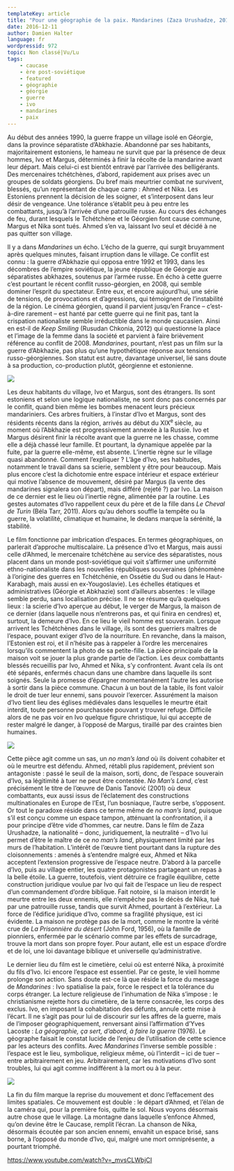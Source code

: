 ```yaml
---
templateKey: article
title: "Pour une géographie de la paix. Mandarines (Zaza Urushadze, 2013)"
date: 2016-12-11
author: Damien Halter
language: fr
wordpressid: 972
topic: Non classé|Vu/Lu
tags:
    - caucase
    - ère post-soviétique
    - featured
    - géographie
    - géorgie
    - guerre
    - ivo
    - mandarines
    - paix
---
```


Au début des années 1990, la guerre frappe un village isolé en Géorgie, dans la province séparatiste d’Abkhazie. Abandonné par ses habitants, majoritairement estoniens, le hameau ne survit que par la présence de deux hommes, Ivo et Margus, déterminés à finir la récolte de la mandarine avant leur départ. Mais celui-ci est bientôt entravé par l’arrivée des belligérants. Des mercenaires tchétchènes, d’abord, rapidement aux prises avec un groupes de soldats géorgiens. Du bref mais meurtrier combat ne survivent, blessés, qu’un représentant de chaque camp : Ahmed et Nika. Les Estoniens prennent la décision de les soigner, et s’interposent dans leur désir de vengeance. Une tolérance s’établit peu à peu entre les combattants, jusqu’à l’arrivée d’une patrouille russe. Au cours des échanges de feu, durant lesquels le Tchétchène et le Géorgien font cause commune, Margus et Nika sont tués. Ahmed s’en va, laissant Ivo seul et décidé à ne pas quitter son village.

Il y a dans <em>Mandarines</em> un écho. L’écho de la guerre, qui surgit bruyamment après quelques minutes, faisant irruption dans le village. Ce conflit est connu : la guerre d’Abkhazie qui opposa entre 1992 et 1993, dans les décombres de l’empire soviétique, la jeune république de Géorgie aux séparatistes abkhazes, soutenus par l’armée russe. En écho à cette guerre c’est pourtant le récent conflit russo-géorgien, en 2008, qui semble dominer l’esprit du spectateur. Entre eux, et encore aujourd’hui, une série de tensions, de provocations et d’agressions, qui témoignent de l’instabilité de la région. Le cinéma géorgien, quand il parvient jusqu’en France – c’est-à-dire rarement – est hanté par cette guerre qui ne finit pas, tant la crispation nationaliste semble irréductible dans le monde caucasien. Ainsi en est-il de <em>Keep Smiling </em>(Rusudan Chkonia, 2012) qui questionne la place et l’image de la femme dans la société et parvient à faire brièvement référence au conflit de 2008. <em>Mandarines</em>, pourtant, n’est pas un film sur la guerre d’Abkhazie, pas plus qu’une hypothétique réponse aux tensions russo-géorgiennes. Son statut est autre, davantage universel, lié sans doute à sa production, co-production plutôt, géorgienne et estonienne.

![](/img/wp-uploads/2016/12/15491786_1345355018829870_1357911339_o.png)

Les deux habitants du village, Ivo et Margus, sont des étrangers. Ils sont estoniens et selon une logique nationaliste, ne sont donc pas concernés par le conflit, quand bien même les bombes menacent leurs précieux mandariniers. Ces arbres fruitiers, à l’instar d’Ivo et Margus, sont des résidents récents dans la région, arrivés au début du XIX<sup>e </sup>siècle, au moment où l’Abkhazie est progressivement annexée à la Russie. Ivo et Margus désirent finir la récolte avant que la guerre ne les chasse, comme elle a déjà chassé leur famille. Et pourtant, la dynamique appelée par la fuite, par la guerre elle-même, est absente. L’inertie règne sur le village quasi abandonné. Comment l’expliquer ? L’âge d’Ivo, ses habitudes, notamment le travail dans sa scierie, semblent y être pour beaucoup. Mais plus encore c’est la dichotomie entre espace intérieur et espace extérieur qui motive l’absence de mouvement, désiré par Margus (la vente des mandarines signalera son départ), mais différé (rejeté ?) par Ivo. La maison de ce dernier est le lieu où l’inertie règne, alimentée par la routine. Les gestes automates d’Ivo rappellent ceux du père et de la fille dans <em>Le Cheval de Turin</em> (Béla Tarr, 2011). Alors qu’au dehors souffle la tempête ou la guerre, la volatilité, climatique et humaine, le dedans marque la sérénité, la stabilité.

Le film fonctionne par imbrication d’espaces. En termes géographiques, on parlerait d’approche multiscalaire. La présence d’Ivo et Margus, mais aussi celle d’Ahmed, le mercenaire tchétchène au service des séparatistes, nous placent dans un monde post-soviétique qui voit s’affirmer une uniformité ethno-nationaliste dans les nouvelles républiques souveraines (phénomène à l’origine des guerres en Tchétchénie, en Ossétie du Sud ou dans le Haut-Karabagh, mais aussi en ex-Yougoslavie). Les échelles étatiques et administratives (Géorgie et Abkhazie) sont d’ailleurs absentes : le village semble perdu, sans localisation précise. Il ne se résume qu’à quelques lieux : la scierie d’Ivo aperçue au début, le verger de Margus, la maison de ce dernier (dans laquelle nous n’entrerons pas, et qui finira en cendres) et, surtout, la demeure d’Ivo. En ce lieu le vieil homme est souverain. Lorsque arrivent les Tchétchènes dans le village, ils sont des guerriers maîtres de l’espace, pouvant exiger d’Ivo de la nourriture. En revanche, dans la maison, l’Estonien est roi, et il n’hésite pas à rappeler à l’ordre les mercenaires lorsqu’ils commentent la photo de sa petite-fille. La pièce principale de la maison voit se jouer la plus grande partie de l’action. Les deux combattants blessés recueillis par Ivo, Ahmed et Nika, s’y confrontent. Avant cela ils ont été séparés, enfermés chacun dans une chambre dans laquelle ils sont soignés. Seule la promesse d’épargner momentanément l’autre les autorise à sortir dans la pièce commune. Chacun à un bout de la table, ils font valoir le droit de tuer leur ennemi, sans pouvoir l’exercer. Assurément la maison d’Ivo tient lieu des églises médiévales dans lesquelles le meurtre était interdit, toute personne pourchassée pouvant y trouver refuge. Difficile alors de ne pas voir en Ivo quelque figure christique, lui qui accepte de rester malgré le danger, à l’opposé de Margus, tiraillé par des craintes bien humaines.

![](/img/wp-uploads/2016/12/15555479_1345355005496538_1541578374_o-1.png)

Cette pièce agit comme un sas, un <em>no man’s land</em> où ils doivent cohabiter et où le meurtre est défendu. Ahmed, rétabli plus rapidement, prévient son antagoniste : passé le seuil de la maison, sorti, donc, de l’espace souverain d’Ivo, sa légitimité à tuer ne peut être contestée. <em>No Man’s Land</em>, c’est précisément le titre de l’œuvre de Danis Tanović (2001) où deux combattants, eux aussi issus de l’éclatement des constructions multinationales en Europe de l’Est, l’un bosniaque, l’autre serbe, s’opposent. Or tout le paradoxe réside dans ce terme même de <em>no man’s land</em>, puisque s’il est conçu comme un espace tampon, atténuant la confrontation, il a pour principe d’être vide d’hommes, car neutre. Dans le film de Zaza Urushadze, la nationalité – donc, juridiquement, la neutralité – d’Ivo lui permet d’être le maître de ce <em>no man’s land</em>, physiquement limité par les murs de l’habitation. L’intérêt de l’œuvre tient pourtant dans la rupture des cloisonnements : amenés à s’entendre malgré eux, Ahmed et Nika acceptent l’extension progressive de l’espace neutre. D’abord à la parcelle d’Ivo, puis au village entier, les quatre protagonistes partageant un repas à la belle étoile. La guerre, toutefois, vient détruire ce fragile équilibre, cette construction juridique voulue par Ivo qui fait de l’espace un lieu de respect d’un commandement d’ordre biblique. Fait notoire, si la maison interdit le meurtre entre les deux ennemis, elle n’empêche pas le décès de Nika, tué par une patrouille russe, tandis que survit Ahmed, pourtant à l’extérieur. La force de l’édifice juridique d’Ivo, comme sa fragilité physique, est ici évidente. La maison ne protège pas de la mort, comme le montre la vérité crue de <em>La Prisonnière du désert</em> (John Ford, 1956), où la famille de pionniers, enfermée par le scénario comme par les effets de surcadrage, trouve la mort dans son propre foyer. Pour autant, elle est un espace d’ordre et de loi, une loi davantage biblique et universelle qu’administrative.

Le dernier lieu du film est le cimetière, celui où est enterré Nika, à proximité du fils d’Ivo. Ici encore l’espace est essentiel. Par ce geste, le vieil homme prolonge son action. Sans doute est-ce là que réside la force du message de <em>Mandarines</em> : Ivo spatialise la paix, force le respect et la tolérance du corps étranger. La lecture religieuse de l’inhumation de Nika s’impose : le christianisme rejette hors du cimetière, de la terre consacrée, les corps des exclus. Ivo, en imposant la cohabitation des défunts, annule cette mise à l’écart. Il ne s’agit pas pour lui de discourir sur les affres de la guerre, mais de l’imposer géographiquement, renversant ainsi l’affirmation d’Yves Lacoste : <em>La géographie, ça sert, d’abord, à faire la guerre</em> (1976). Le géographe faisait le constat lucide de l’enjeu de l’utilisation de cette science par les acteurs des conflits. Avec <em>Mandarines</em> l’inverse semble possible : l’espace est le lieu, symbolique, religieux même, où l’interdit – ici de tuer – entre arbitrairement en jeu. Arbitrairement, car les motivations d’Ivo sont troubles, lui qui agit comme indifférent à la mort ou à la peur.

![](/img/wp-uploads/2016/12/15537008_1345354995496539_1889749677_o.png)

La fin du film marque la reprise du mouvement et donc l’effacement des limites spatiales. Ce mouvement est double : le départ d’Ahmed, et l’élan de la caméra qui, pour la première fois, quitte le sol. Nous voyons désormais autre chose que le village. La montagne dans laquelle s’enfonce Ahmed, qu’on devine être le Caucase, remplit l’écran. La chanson de Nika, désormais écoutée par son ancien ennemi, envahit un espace brisé, sans borne, à l’opposé du monde d’Ivo, qui, malgré une mort omniprésente, a pourtant triomphé.

https://www.youtube.com/watch?v=_mvsCLWbjCI
